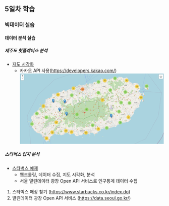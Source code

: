 ## 5일차 학습

### 빅데이터 실습

#### 데이터 분석 실습

##### 제주도 핫플레이스 분석
- [지도 시각화](https://github.com/simwh123/bigdata-analysis-2024/blob/main/day05/da12_%EC%A0%9C%EC%A3%BC%EB%8F%84%ED%95%AB%ED%94%8C%EB%A0%88%EC%9D%B4%EC%8A%A4.ipynb)
  - 카카오 API 사용(https://developers.kakao.com/)
   ![지도 마커클리스터](https://raw.githubusercontent.com/simwh123/bigdata-analysis-2024/main/images/ba008.png)


##### 스타벅스 입지 분석
- [스타벅스 예제](https://github.com/simwh123/bigdata-analysis-2024/blob/main/day05/da13_%EC%8A%A4%ED%83%80%EB%B2%85%EC%8A%A4%EB%A7%A4%EC%9E%A5_%EC%9E%85%EC%A7%80%EB%B6%84%EC%84%9D.ipynb)
  - 웹크롤링, 데이터 수집, 지도 시각화, 분석
  - 서울 열린데이터 광장 Open API 서비스로 인구통계 데이터 수집

1. 스타벅스 매장 찾기 (https://www.starbucks.co.kr/index.do)
2. 열린데이터 광장 Open API 서비스 (https://data.seoul.go.kr/)
    


